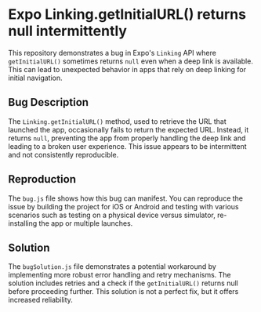 # Expo Linking.getInitialURL() returns null intermittently

This repository demonstrates a bug in Expo's `Linking` API where `getInitialURL()` sometimes returns `null` even when a deep link is available. This can lead to unexpected behavior in apps that rely on deep linking for initial navigation.

## Bug Description

The `Linking.getInitialURL()` method, used to retrieve the URL that launched the app, occasionally fails to return the expected URL. Instead, it returns `null`, preventing the app from properly handling the deep link and leading to a broken user experience. This issue appears to be intermittent and not consistently reproducible.

## Reproduction

The `bug.js` file shows how this bug can manifest.  You can reproduce the issue by building the project for iOS or Android and testing with various scenarios such as testing on a physical device versus simulator, re-installing the app or multiple launches.

## Solution

The `bugSolution.js` file demonstrates a potential workaround by implementing more robust error handling and retry mechanisms.  The solution includes retries and a check if the `getInitialURL()` returns null before proceeding further. This solution is not a perfect fix, but it offers increased reliability.